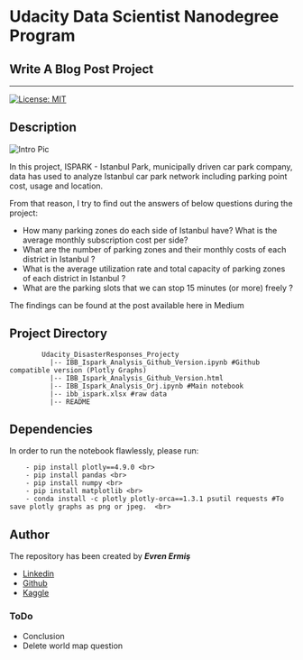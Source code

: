 # Udacity Data Scientist Nanodegree Program 
## Write A Blog Post Project
***

[![License: MIT](https://img.shields.io/badge/License-MIT-yellow.svg)](https://opensource.org/licenses/MIT)

## Description

![Intro Pic](https://user-images.githubusercontent.com/36535914/88682655-94339a80-d0fb-11ea-8411-b838ce55d391.jpg) <br>

In this project, ISPARK - Istanbul Park, municipally driven car park company, data has used to analyze Istanbul car park network including parking point cost, usage and location. <br>

From that reason, I try to find out the answers of below questions during the project: <br> 
- How many parking zones do each side of Istanbul have? What is the average monthly subscription cost per side? <br>
- What are the number of parking zones and their monthly costs of each district in Istanbul ? <br>
- What is the average utilization rate and total capacity of parking zones of each district in Istanbul ? <br>
- What are the parking slots that we can stop 15 minutes (or more) freely ? <br>
        
The findings can be found at the post available here in Medium 
        
## Project Directory
~~~~~~~
        Udacity_DisasterResponses_Projecty
          |-- IBB_Ispark_Analysis_Github_Version.ipynb #Github compatible version (Plotly Graphs)        
          |-- IBB_Ispark_Analysis_Github_Version.html
          |-- IBB_Ispark_Analysis_Orj.ipynb #Main notebook           
          |-- ibb_ispark.xlsx #raw data      
          |-- README
~~~~~~~

## Dependencies

In order to run the notebook flawlessly, please run: <br>

        - pip install plotly==4.9.0 <br>
        - pip install pandas <br>
        - pip install numpy <br>
        - pip install matplotlib <br>
        - conda install -c plotly plotly-orca==1.3.1 psutil requests #To save plotly graphs as png or jpeg.  <br> 

## Author

The repository has been created by ***Evren Ermiş*** <br>

- [Linkedin](www.linkedin.com/in/evrenermis92)
- [Github](https://github.com/eermis1)
- [Kaggle](https://www.kaggle.com/evrenermis/)

### ToDo

- Conclusion
- Delete world map question
